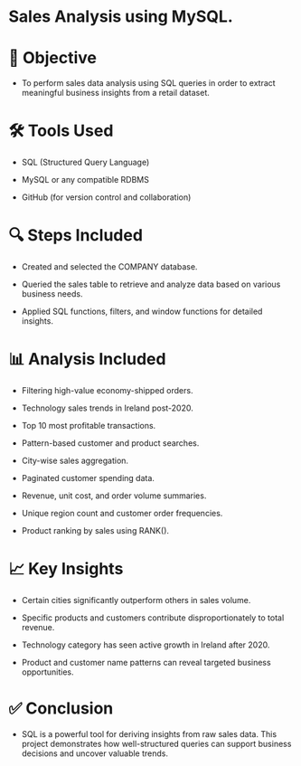 # Sales Analysis using MySQL.

# 📌 Objective
- To perform sales data analysis using SQL queries in order to extract meaningful business insights from a retail dataset.

# 🛠 Tools Used
- SQL (Structured Query Language)

- MySQL or any compatible RDBMS

- GitHub (for version control and collaboration)

# 🔍 Steps Included
- Created and selected the COMPANY database.

- Queried the sales table to retrieve and analyze data based on various business needs.

- Applied SQL functions, filters, and window functions for detailed insights.

# 📊 Analysis Included
- Filtering high-value economy-shipped orders.

- Technology sales trends in Ireland post-2020.

- Top 10 most profitable transactions.

- Pattern-based customer and product searches.

- City-wise sales aggregation.

- Paginated customer spending data.

- Revenue, unit cost, and order volume summaries.

- Unique region count and customer order frequencies.

- Product ranking by sales using RANK().

# 📈 Key Insights
- Certain cities significantly outperform others in sales volume.

- Specific products and customers contribute disproportionately to total revenue.

- Technology category has seen active growth in Ireland after 2020.

- Product and customer name patterns can reveal targeted business opportunities.

# ✅ Conclusion
- SQL is a powerful tool for deriving insights from raw sales data. This project demonstrates how well-structured queries can support business decisions and uncover valuable trends.

